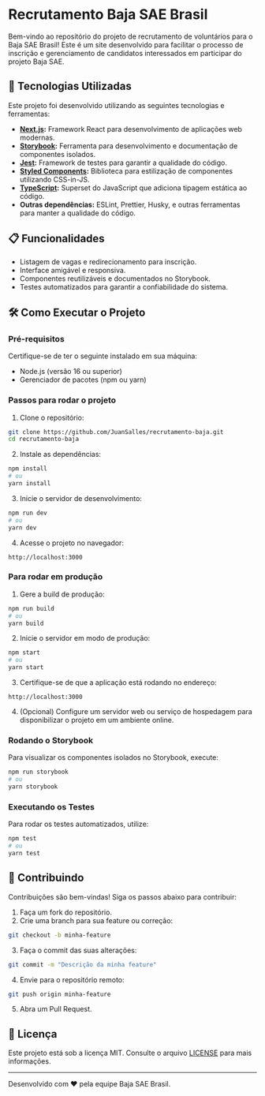 # Recrutamento Baja SAE Brasil

Bem-vindo ao repositório do projeto de recrutamento de voluntários para o Baja SAE Brasil! Este é um site desenvolvido para facilitar o processo de inscrição e gerenciamento de candidatos interessados em participar do projeto Baja SAE.

## 🚀 Tecnologias Utilizadas

Este projeto foi desenvolvido utilizando as seguintes tecnologias e ferramentas:

- **[Next.js](https://nextjs.org/):** Framework React para desenvolvimento de aplicações web modernas.
- **[Storybook](https://storybook.js.org/):** Ferramenta para desenvolvimento e documentação de componentes isolados.
- **[Jest](https://jestjs.io/):** Framework de testes para garantir a qualidade do código.
- **[Styled Components](https://styled-components.com/):** Biblioteca para estilização de componentes utilizando CSS-in-JS.
- **[TypeScript](https://www.typescriptlang.org/):** Superset do JavaScript que adiciona tipagem estática ao código.
- **Outras dependências:** ESLint, Prettier, Husky, e outras ferramentas para manter a qualidade do código.

## 📋 Funcionalidades

- Listagem de vagas e redirecionamento para inscrição.
- Interface amigável e responsiva.
- Componentes reutilizáveis e documentados no Storybook.
- Testes automatizados para garantir a confiabilidade do sistema.

## 🛠️ Como Executar o Projeto

### Pré-requisitos

Certifique-se de ter o seguinte instalado em sua máquina:

- Node.js (versão 16 ou superior)
- Gerenciador de pacotes (npm ou yarn)

### Passos para rodar o projeto

1. Clone o repositório:

```bash
git clone https://github.com/JuanSalles/recrutamento-baja.git
cd recrutamento-baja
```

2. Instale as dependências:

```bash
npm install
# ou
yarn install
```

3. Inicie o servidor de desenvolvimento:

```bash
npm run dev
# ou
yarn dev
```

4. Acesse o projeto no navegador:

```
http://localhost:3000
```

### Para rodar em produção

1. Gere a build de produção:

```bash
npm run build
# ou
yarn build
```

2. Inicie o servidor em modo de produção:

```bash
npm start
# ou
yarn start
```

3. Certifique-se de que a aplicação está rodando no endereço:

```
http://localhost:3000
```

4. (Opcional) Configure um servidor web ou serviço de hospedagem para disponibilizar o projeto em um ambiente online.

### Rodando o Storybook

Para visualizar os componentes isolados no Storybook, execute:

```bash
npm run storybook
# ou
yarn storybook
```

### Executando os Testes

Para rodar os testes automatizados, utilize:

```bash
npm test
# ou
yarn test
```

## 🤝 Contribuindo

Contribuições são bem-vindas! Siga os passos abaixo para contribuir:

1. Faça um fork do repositório.
2. Crie uma branch para sua feature ou correção:

```bash
git checkout -b minha-feature
```

3. Faça o commit das suas alterações:

```bash
git commit -m "Descrição da minha feature"
```

4. Envie para o repositório remoto:

```bash
git push origin minha-feature
```

5. Abra um Pull Request.

## 📄 Licença

Este projeto está sob a licença MIT. Consulte o arquivo [LICENSE](LICENSE) para mais informações.

---

Desenvolvido com ❤️ pela equipe Baja SAE Brasil.
